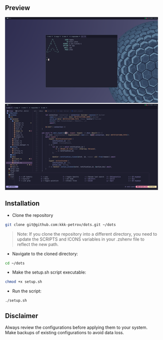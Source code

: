 ## Preview
![preview-hypr](./assets/previews/hypr.png)
![preview-nvim](./assets/previews/nvim.png)


## Installation
- Clone the repository
```sh
git clone git@github.com:kkk-petrov/dots.git ~/dots
```

>Note: If you clone the repository into a different directory, you need to update the SCRIPTS and ICONS variables in your .zshenv file to reflect the new path.


- Navigate to the cloned directory:
```sh
cd ~/dots
```


- Make the setup.sh script executable:
```sh
chmod +x setup.sh
```


- Run the script:
```sh
./setup.sh
```


## Disclaimer
Always review the configurations before applying them to your system. Make backups of existing configurations to avoid data loss.
